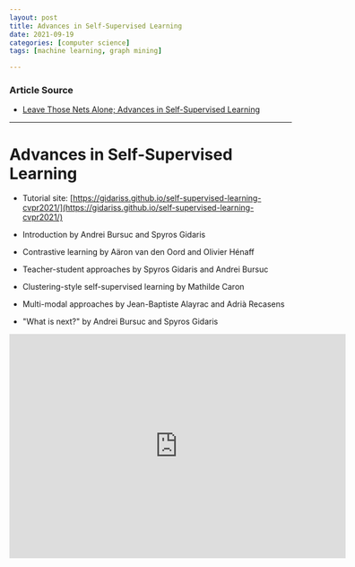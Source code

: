 ```yaml
---
layout: post
title: Advances in Self-Supervised Learning
date: 2021-09-19
categories: [computer science]
tags: [machine learning, graph mining]

---
```


### Article Source

* [Leave Those Nets Alone; Advances in Self-Supervised Learning](https://www.youtube.com/watch?v=MdD4UMshl1Q)


---

# Advances in Self-Supervised Learning

* Tutorial site: [https://gidariss.github.io/self-supervised-learning-cvpr2021/](https://gidariss.github.io/self-supervised-learning-cvpr2021/)

* Introduction by Andrei Bursuc and Spyros Gidaris
* Contrastive learning by Aäron van den Oord and Olivier Hénaff
* Teacher-student approaches by Spyros Gidaris and Andrei Bursuc
* Clustering-style self-supervised learning by Mathilde Caron
* Multi-modal approaches by Jean-Baptiste Alayrac and Adrià Recasens
* "What is next?" by Andrei Bursuc and Spyros Gidaris

<iframe width="600" height="400" src="https://www.youtube.com/embed/MdD4UMshl1Q" title="YouTube video player" frameborder="0" allow="accelerometer; autoplay; clipboard-write; encrypted-media; gyroscope; picture-in-picture" allowfullscreen></iframe>